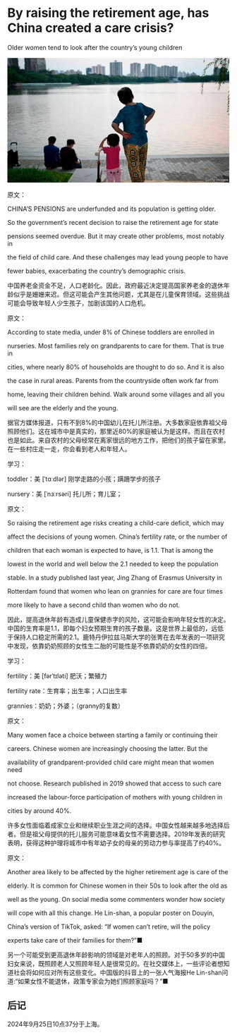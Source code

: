 # By raising the retirement age, has China created a care crisis?

Older women tend to look after the country’s young children

![image-20240925103043077](./assets/image-20240925103043077.png)

原文：

CHINA’S PENSIONS are underfunded and its population is getting older.

So the government’s recent decision to raise the retirement age for state

pensions seemed overdue. But it may create other problems, most notably in

the field of child care. And these challenges may lead young people to have

fewer babies, exacerbating the country’s demographic crisis.

中国养老金资金不足，人口老龄化。因此，政府最近决定提高国家养老金的退休年龄似乎是姗姗来迟。但这可能会产生其他问题，尤其是在儿童保育领域。这些挑战可能会导致年轻人少生孩子，加剧该国的人口危机。

原文：

According to state media, under 8% of Chinese toddlers are enrolled in

nurseries. Most families rely on grandparents to care for them. That is true in

cities, where nearly 80% of households are thought to do so. And it is also

the case in rural areas. Parents from the countryside often work far from

home, leaving their children behind. Walk around some villages and all you

will see are the elderly and the young.

据官方媒体报道，只有不到8%的中国幼儿在托儿所注册。大多数家庭依靠祖父母照顾他们。这在城市中是真实的，那里近80%的家庭被认为是这样。而且在农村也是如此。来自农村的父母经常在离家很远的地方工作，把他们的孩子留在家里。在一些村庄走一走，你会看到老人和年轻人。

学习：

toddler：美 [ˈtɑːdlər]  刚学走路的小孩；蹒跚学步的孩子

nursery：美 [ˈnɜːrsəri]  托儿所；育儿室；

原文：

So raising the retirement age risks creating a child-care deficit, which may

affect the decisions of young women. China’s fertility rate, or the number of

children that each woman is expected to have, is 1.1. That is among the

lowest in the world and well below the 2.1 needed to keep the population

stable. In a study published last year, Jing Zhang of Erasmus University in

Rotterdam found that women who lean on grannies for care are four times

more likely to have a second child than women who do not.

因此，提高退休年龄有造成儿童保健赤字的风险，这可能会影响年轻女性的决定。中国的生育率是1.1，即每个妇女预期生育的孩子数量。这是世界上最低的，远低于保持人口稳定所需的2.1。鹿特丹伊拉兹马斯大学的张箐在去年发表的一项研究中发现，依靠奶奶照顾的女性生二胎的可能性是不依靠奶奶的女性的四倍。

学习：

fertility：美 [fərˈtɪləti] 肥沃；繁殖力

fertility rate：生育率；出生率；人口出生率

grannies：奶奶；外婆；（granny的复数）

原文：

Many women face a choice between starting a family or continuing their

careers. Chinese women are increasingly choosing the latter. But the

availability of grandparent-provided child care might mean that women need

not choose. Research published in 2019 showed that access to such care

increased the labour-force participation of mothers with young children in

cities by around 40%.

许多女性面临着成家立业和继续职业生涯之间的选择。中国女性越来越多地选择后者。但是祖父母提供的托儿服务可能意味着女性不需要选择。2019年发表的研究表明，获得这种护理将城市中有年幼子女的母亲的劳动力参与率提高了约40%。

原文：

Another area likely to be affected by the higher retirement age is care of the

elderly. It is common for Chinese women in their 50s to look after the old as

well as the young. On social media some commenters wonder how society

will cope with all this change. He Lin-shan, a popular poster on Douyin,

China’s version of TikTok, asked: “If women can’t retire, will the policy

experts take care of their families for them?”■

另一个可能受到更高退休年龄影响的领域是对老年人的照顾。对于50多岁的中国妇女来说，既照顾老人又照顾年轻人是很常见的。在社交媒体上，一些评论者想知道社会将如何应对所有这些变化。中国版的抖音上的一张人气海报He Lin-shan问道:“如果女性不能退休，政策专家会为她们照顾家庭吗？”■



## 后记

2024年9月25日10点37分于上海。

